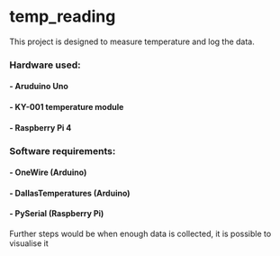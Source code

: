 # temp_reading

This project is designed to measure temperature and log the data.

### Hardware used:

#### - Aruduino Uno
#### - KY-001 temperature module
#### - Raspberry Pi 4  

### Software requirements:

#### - OneWire (Arduino)
#### - DallasTemperatures (Arduino)
#### - PySerial (Raspberry Pi)



Further steps would be when enough data is collected, it is possible to visualise it
